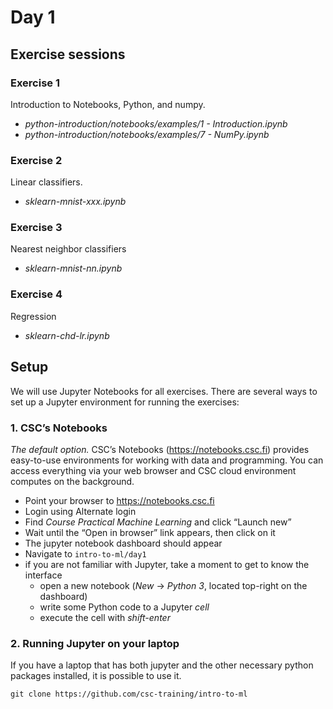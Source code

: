# Day 1

## Exercise sessions

### Exercise 1

Introduction to Notebooks, Python, and numpy.

* *python-introduction/notebooks/examples/1 - Introduction.ipynb*
* *python-introduction/notebooks/examples/7 - NumPy.ipynb*

### Exercise 2

Linear classifiers.

* *sklearn-mnist-xxx.ipynb*

### Exercise 3

Nearest neighbor classifiers

* *sklearn-mnist-nn.ipynb*

### Exercise 4

Regression

* *sklearn-chd-lr.ipynb*

## Setup

We will use Jupyter Notebooks for all exercises. There are several ways to set up a Jupyter environment for running the exercises:

### 1. CSC’s Notebooks

*The default option.* CSC’s Notebooks (https://notebooks.csc.fi) provides easy-to-use environments for working with data and programming. You can access everything via your web browser and CSC cloud environment computes on the background.

* Point your browser to https://notebooks.csc.fi
* Login using Alternate login
* Find *Course Practical Machine Learning* and click “Launch new”
* Wait until the “Open in browser” link appears, then click on it
* The jupyter notebook dashboard should appear
* Navigate to `intro-to-ml/day1` 
* if you are not familiar with Jupyter, take a moment to get to know the interface
    * open a new notebook (*New* -> *Python 3*, located top-right on the dashboard) 
    * write some Python code to a Jupyter *cell*
    * execute the cell with *shift-enter*
    
### 2. Running Jupyter on your laptop

If you have a laptop that has both jupyter and the other necessary python packages installed, it is possible to use it.

    git clone https://github.com/csc-training/intro-to-ml

